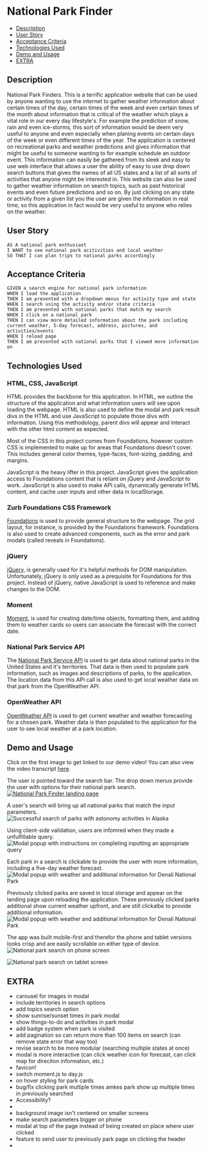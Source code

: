# National Park Finder <!-- omit in toc -->
- [Description](#description)
- [User Story](#user-story)
- [Acceptance Criteria](#acceptance-criteria)
- [Technologies Used](#technologies-used)
- [Demo and Usage](#demo-and-usage)
- [EXTRA](#extra)

## Description
National Park Finders.
This is a terrific application website that can be used by anyone wanting to use the internet to gather weather information about certain times of the day, certain times of the week and even certain times of the month about information that is critical of the weather which plays a vital role in our every day lifestyle's. For example the prediction of snow, rain and even ice-storms, this sort of information would be deem very useful to anyone and even especially when planing events on certain days of the week or even different times of the year. The application is centered on recreational parks and weather predictions and gives information that might be useful to someone wanting to for example schedule an outdoor event. This information can easily be gathered from its sleek and easy to use web interface that allows a user the ability of easy to use drop down search buttons that gives the names of all US states and a list of all sorts of activities that anyone might be interested in. This website can also be used to gather weather information on search topics, such as past historical events and even future predictions and so on. By just clicking on any state or activity from a given list you the user are given the information in real time, so this application in fact would be very useful to anyone who relies on the weather.

## User Story
```
AS A national park enthusiast
I WANT to see national park acitivities and local weather
SO THAT I can plan trips to national parks accordingly
```

## Acceptance Criteria
```
GIVEN a search engine for national park information
WHEN I load the application
THEN I am presented with a dropdown menus for activity type and state
WHEN I search using the activity and/or state criteria
THEN I am presented with national parks that match my search
WHEN I click on a national park
THEN I can view more detailed information about the park including current weather, 5-day forecast, address, pictures, and activities/events
WHEN I reload page
THEN I am presented with national parks that I viewed more information on
```

## Technologies Used
### HTML, CSS, JavaScript <!-- omit in toc -->
HTML provides the backbone for this application. In HTML, we outline the structure of the application and what information users will see upon loading the webpage. HTML is also used to define the modal and park result divs in the HTML and use JavaScript to populate those divs with information. Using this methodology, parent divs will appear and interact with the other html content as expected.

Most of the CSS in this project comes from Foundations, however custom CSS is implemented to make up for areas that Foundations doesn't cover. This includes general color themes, type-faces, font-sizing, padding, and margins.

JavaScript is the heavy lifter in this project. JavaScript gives the application access to Foundations content that is reliant on jQuery and JavaScript to work. JavaScript is also used to make API calls, dynamically generate HTML content, and cache user inputs and other data in localStorage.

### Zurb Foundations CSS Framework <!-- omit in toc -->
[Foundations](https://get.foundation/sites/docs/) is used to provide general structure to the webpage. The grid layout, for instance, is provided by the Foundations framework. Foundations is also used to create advanced components, such as the error and park modals (called reveals in Foundations).

### jQuery <!-- omit in toc -->
[jQuery](https://api.jquery.com/), is generally used for it's helpful methods for DOM manipulation. Unfortunately, jQuery is only used as a prequisite for Foundations for this project. Instead of jQuery, native JavaScript is used to reference and make changes to the DOM.

### Moment <!-- omit in toc -->
[Moment](https://momentjs.com/), is used for creating date/time objects, formatting them, and adding them to weather cards so users can associate the forecast with the correct date.

### National Park Service API <!-- omit in toc -->
The [National Park Service API](https://www.nps.gov/subjects/developer/api-documentation.htm) is used to get data about national parks in the United States and it's territories. That data is then used to populate park information, such as images and descriptions of parks, to the application. The location data from this API call is also used to get local weather data on that park from the OpenWeather API.

### OpenWeather API <!-- omit in toc -->
[OpenWeather API](https://openweathermap.org/api) is used to get current weather and weather forecasting for a chosen park. Weather data is then populated to the application for the user to see local weather at a park location.


## Demo and Usage
Click on the first image to get linked to our demo video! You can also view the video transcript [here](https://docs.google.com/document/d/1XS9q8yyOWKTFK21qmrDNGfIPZDCOTBMY1jPg-9qSgEk/edit?usp=sharing).

The user is pointed toward the search bar. The drop down menus provide the user with options for their national park search.
[![National Park Finder landing page](./assets/images/landing-page-demo.png)](https://youtu.be/-uKMij6askM)

A user's search will bring up all national parks that match the input parameters.
![Successful search of parks with astonomy activities in Alaska](./assets/images/search-demo.png)

Using client-side validation, users are infomred when they made a unfulfillable query.
![Modal popup with instructions on completing inputting an appropriate query](./assets/images/client-validation-demo.png)

Each park in a search is clickable to provide the user with more information, including a five-day weather forecast.
![Modal popup with weather and additional information for Denali National Park](./assets/images/park-modal-demo.png)

Previously clicked parks are saved in local storage and appear on the landing page upon reloading the application. These previously clicked parks additional show current weather upfront, and are still clickalbe to provide additional information.
![Modal popup with weather and additional information for Denali National Park](./assets/images/previously-searched-demo.png)

The app was built mobile-first and therefor the phone and tablet versions looks crisp and are easily scrollable on either type of device.
![National park search on phone screen](./assets/images/responsive-phone-demo.png)

![National park search on tablet screen](./assets/images/responsive-tablet-demo.png)


## EXTRA
-   carousel for images in modal
-   include territories in search options
-   add topics search option
-   show sunrise/sunset times in park modal
-   show things-to-do and activities in park modal
-   add badge system when park is visited
-   add pagination so can return more than 100 items on search (can remove state error that way too)
-   revise search to be more modular (searching multiple states at once)
-   modal is more interactive (can click weather icon for forecast, can click map for direciton information, etc.)
-   favicon!
-   switch moment.js to day.js
-   on hover styling for park cards
-   bug/fix clicking park multiple times amkes park show up multiple times in previously searched
-   Accessibility?
-   
-   background image isn't centered on smaller screens
-   make search parameters bigger on phone
-   modal at top of the page instead of being created on place where user clicked
-   feature to send user to previously park page on clicking the header
-   